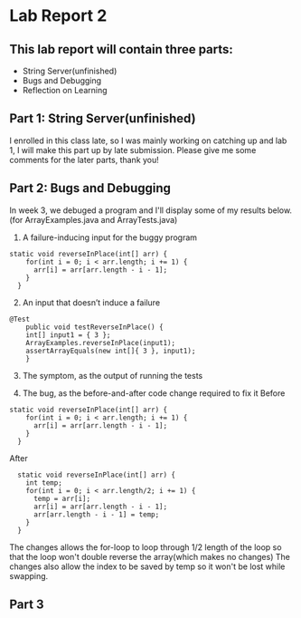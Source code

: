 # Lab Report 2
## This lab report will contain three parts:
* String Server(unfinished)
* Bugs and Debugging
* Reflection on Learning

## Part 1: String Server(unfinished)
I enrolled in this class late, so I was mainly working on catching up and lab 1, I will make this part up by late submission.
Please give me some comments for the later parts, thank you!

## Part 2: Bugs and Debugging
In week 3, we debuged a program and I'll display some of my results below.(for ArrayExamples.java and ArrayTests.java)
1. A failure-inducing input for the buggy program
```
static void reverseInPlace(int[] arr) {
    for(int i = 0; i < arr.length; i += 1) {
      arr[i] = arr[arr.length - i - 1];
    }
  }
```
2. An input that doesn’t induce a failure
```
@Test 
	public void testReverseInPlace() {
    int[] input1 = { 3 };
    ArrayExamples.reverseInPlace(input1);
    assertArrayEquals(new int[]{ 3 }, input1);
	}
```
3. The symptom, as the output of running the tests

4. The bug, as the before-and-after code change required to fix it
Before
```
static void reverseInPlace(int[] arr) {
    for(int i = 0; i < arr.length; i += 1) {
      arr[i] = arr[arr.length - i - 1];
    }
  }
```
After
```
  static void reverseInPlace(int[] arr) {
    int temp;
    for(int i = 0; i < arr.length/2; i += 1) {
      temp = arr[i];
      arr[i] = arr[arr.length - i - 1];
      arr[arr.length - i - 1] = temp;
    }
  }
```
The changes allows the for-loop to loop through 1/2 length of the loop so that the loop won't double reverse the array(which makes no changes)
The changes also allow the index to be saved by temp so it won't be lost while swapping.

## Part 3

